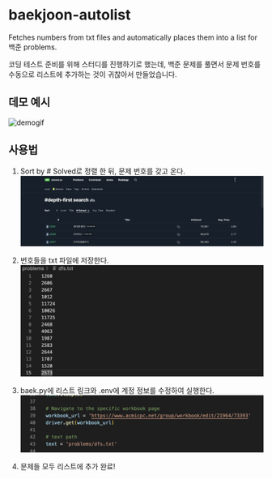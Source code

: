 # baekjoon-autolist
Fetches numbers from txt files and automatically places them into a list for 백준 problems.


코딩 테스트 준비를 위해 스터디를 진행하기로 했는데, 백준 문제를 풀면서 문제 번호를 수동으로 리스트에 추가하는 것이 귀찮아서 만들었습니다.

## 데모 예시
![demogif](static/demogif.gif)

## 사용법
1. Sort by # Solved로 정렬 한 뒤, 문제 번호를 갖고 온다.
![dfs](static/dfs.png)

2. 번호들을 txt 파일에 저장한다.
![nums](static/nums.png)

3. baek.py에 리스트 링크와 .env에 계정 정보를 수정하여 실행한다.
![link](static/link.png)

4. 문제들 모두 리스트에 추가 완료!